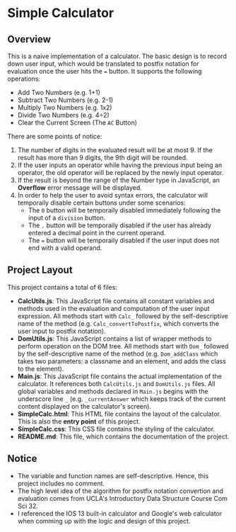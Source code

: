 
# Simple Calculator
## Overview
This is a naive implementation of a calculator. The basic design is to record down user input, which would be translated to postfix notation for evaluation once the user hits the `=` button. It supports the following operations:
* Add Two Numbers (e.g. 1+1)
* Subtract Two Numbers (e.g. 2-1)
* Multiply Two Numbers (e.g. 1x2)
* Divide Two Numbers (e.g. 4÷2)
* Clear the Current Screen (The `AC` Button)

There are some points of notice:
1. The number of digits in the evaluated result will be at most 9. If the result has more than 9 digits, the 9th digit will be rounded.
2. If the user inputs an operator while having the previous input being an operator, the old operator will be replaced by the newly input operator.
3. If the result is beyond the range of the Number type in JavaScript, an **Overflow** error message will be displayed.
4. In order to help the user to avoid syntax errors, the calculator will temporaily disable certain buttons under some scenarios:
    * The `0` button will be temporaily disabled immediately following the input of a `division` button.
    * The `.` button will be temporaily disabled if the user has already entered a decimal point in the current operand.
    * The `=` button will be temporaily disabled if the user input does not end with a valid operand.

## Project Layout
This project contains a total of 6 files:
* **CalcUtils.js**: This JavaScript file contains all constant variables and methods used in the evaluation and computation of the user input expression. All methods start with `Calc_` followed by the self-descriptive name of the method (e.g. `Calc_convertToPostfix`, which converts the user input to postfix notation).
* **DomUtils.js**: This JavaScript contains a list of wrapper methods to perform operation on the DOM tree. All methods start with `Dom_` followed by the self-descriptive name of the method (e.g. `Dom_addClass` which takes two parameters: a classname and an element, and adds the class to the element).
* **Main.js**: This JavaScript file contains the actual implementation of the calculator. It references both `CalcUtils.js` and `DomUtils.js` files. All global variables and methods declared in `Main.js` begins with the underscore line `_` (e.g. `_currentAnswer` which keeps track of the current content displayed on the calculator's screen).
* **SimpleCalc.html**: This HTML file contains the layout of the calculator. This is also the **entry point** of this project.
* **SimpleCalc.css**: This CSS file contains the styling of the calculator.
* **README.md**: This file, which contains the documentation of the project.

## Notice
* The variable and function names are self-descriptive. Hence, this project includes no comment.
* The high level idea of the algorithm for postfix notation convertion and evaluation comes from UCLA's Introductory Data Structure Course Com Sci 32.
* I referenced the IOS 13 built-in calculator and Google's web calculator when comming up with the logic and design of this project. 